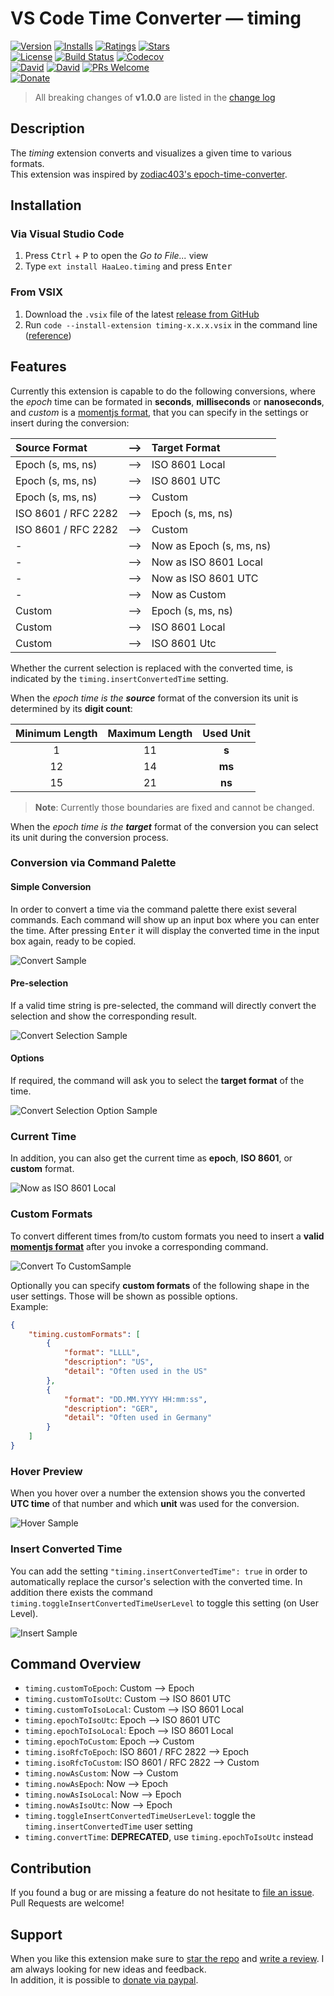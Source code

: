 # VS Code Time Converter &#8212; timing

[![Version](https://vsmarketplacebadge.apphb.com/version/HaaLeo.timing.svg?style=flat-square)](https://marketplace.visualstudio.com/items?itemName=HaaLeo.timing) [![Installs](https://vsmarketplacebadge.apphb.com/installs/HaaLeo.timing.svg?style=flat-square)](https://marketplace.visualstudio.com/items?itemName=HaaLeo.timing) [![Ratings](https://vsmarketplacebadge.apphb.com/rating/HaaLeo.timing.svg?style=flat-square)](https://marketplace.visualstudio.com/items?itemName=HaaLeo.timing#review-details) [![Stars](https://img.shields.io/github/stars/HaaLeo/vscode-timing.svg?label=Stars&logo=github&style=flat-square)](https://github.com/HaaLeo/vscode-timing/stargazers)  
[![License](https://img.shields.io/badge/license-MIT-brightgreen.svg?style=flat-square)](https://raw.githubusercontent.com/HaaLeo/vscode-timing/master/LICENSE) [![Build Status](https://img.shields.io/travis/HaaLeo/vscode-timing/master.svg?style=flat-square)](https://travis-ci.org/HaaLeo/vscode-timing) [![Codecov](https://img.shields.io/codecov/c/github/HaaLeo/vscode-timing.svg?style=flat-square)](https://codecov.io/gh/HaaLeo/vscode-timing)  
[![David](https://img.shields.io/david/HaaLeo/vscode-timing.svg?style=flat-square)](https://david-dm.org/HaaLeo/vscode-timing) [![David](https://img.shields.io/david/dev/HaaLeo/vscode-timing.svg?style=flat-square)](https://david-dm.org/HaaLeo/vscode-timing?type=dev) [![PRs Welcome](https://img.shields.io/badge/PRs-welcome-brightgreen.svg?style=flat-square)](http://makeapullrequest.com)  
[![Donate](https://img.shields.io/badge/-Donate-blue.svg?logo=paypal&style=flat-square)](https://www.paypal.me/LeoHanisch)

> All breaking changes of **v1.0.0** are listed in the [change log](CHANGELOG.md)

## Description
The *timing* extension converts and visualizes a given time to various formats.  
This extension was inspired by [zodiac403's epoch-time-converter](https://github.com/zodiac403/epoch-time-converter).

## Installation

### Via Visual Studio Code

1. Press <kbd>Ctrl</kbd> + <kbd>P</kbd> to open the _Go to File..._ view
2. Type `ext install HaaLeo.timing` and press <kbd>Enter</kbd>

### From VSIX

1. Download the `.vsix` file of the latest [release from GitHub](https://github.com/HaaLeo/vscode-timing/releases)
2. Run `code --install-extension timing-x.x.x.vsix` in the command line ([reference](https://code.visualstudio.com/docs/editor/extension-gallery#_install-from-a-vsix))

## Features

Currently this extension is capable to do the following conversions, where the _epoch_ time can be formated in **seconds**, **milliseconds** or **nanoseconds**, and _custom_ is a [momentjs format](https://momentjs.com/docs/#/displaying/format/), that you can specify in the settings or insert during the conversion:  

| Source Format| ⟶ | Target Format|
|:--|:--:|:-- |
| Epoch (s, ms, ns) | ⟶ | ISO 8601 Local|
| Epoch (s, ms, ns) | ⟶ | ISO 8601 UTC|
| Epoch (s, ms, ns) | ⟶ | Custom|
| ISO 8601 / RFC 2282 | ⟶ | Epoch (s, ms, ns)|
| ISO 8601 / RFC 2282 | ⟶ | Custom|
| - | ⟶ | Now as Epoch (s, ms, ns)|
| - | ⟶ | Now as ISO 8601 Local|
| - | ⟶ | Now as ISO 8601 UTC|
| - | ⟶ | Now as Custom|
| Custom | ⟶ | Epoch (s, ms, ns)|
| Custom | ⟶ | ISO 8601 Local|
| Custom | ⟶ | ISO 8601 Utc|

Whether the current selection is replaced with the converted time, is indicated by the `timing.insertConvertedTime` setting.  

When the _epoch time is the **source**_ format of the conversion its unit is determined by its **digit count**:

| Minimum Length| Maximum Length| Used Unit |
|:--:|:--:|:--:|
| 1 | 11| **s**
|12 | 14| **ms**
|15 | 21| **ns**

>**Note**: Currently those boundaries are fixed and cannot be changed.

When the _epoch time is the **target**_ format of the conversion you can select its unit during the conversion process.  

### Conversion via Command Palette

#### Simple Conversion

In order to convert a time via the command palette there exist several commands. Each command will show up an input box where you can enter the time. After pressing <kbd>Enter</kbd> it will display the converted time in the input box again, ready to be copied.

![Convert Sample](doc/Convert_Sample.gif)

#### Pre-selection

If a valid time string is pre-selected, the command will directly convert the selection and show the corresponding result.

![Convert Selection Sample](doc/Convert_Selection_Sample.gif)

#### Options

If required, the command will ask you to select the **target format** of the time.

![Convert Selection Option Sample](doc/Convert_Selection_Option_Sample.gif)

### Current Time

In addition, you can also get the current time as **epoch**, **ISO 8601**, or **custom** format.

![Now as ISO 8601 Local](doc/Get_Now_Local_Sample.gif)

### Custom Formats

To convert different times from/to custom formats you need to insert a **valid [momentjs format](https://momentjs.com/docs/#/displaying/format/)** after you invoke a corresponding command.  

![Convert To CustomSample](doc/Convert_To_Custom_Sample.gif)

Optionally you can specify **custom formats** of the following shape in the user settings. Those will be shown as possible options.  
Example:

```JSON
{
    "timing.customFormats": [
        {
            "format": "LLLL",
            "description": "US",
            "detail": "Often used in the US"
        },
        {
            "format": "DD.MM.YYYY HH:mm:ss",
            "description": "GER",
            "detail": "Often used in Germany"
        }
    ]
}
```

### Hover Preview

When you hover over a number the extension shows you the converted **UTC time** of that number and which **unit** was used for the conversion.

![Hover Sample](doc/Hover_Sample.gif)

### Insert Converted Time

You can add the setting `"timing.insertConvertedTime": true` in order to automatically replace the cursor's selection with the converted time. In addition there exists the command `timing.toggleInsertConvertedTimeUserLevel` to toggle this setting (on User Level).

![Insert Sample](doc/Insert_Sample.gif)

## Command Overview

* `timing.customToEpoch`: Custom ⟶ Epoch
* `timing.customToIsoUtc`: Custom ⟶ ISO 8601 UTC
* `timing.customToIsoLocal`: Custom ⟶ ISO 8601 Local
* `timing.epochToIsoUtc`: Epoch ⟶ ISO 8601 UTC
* `timing.epochToIsoLocal`: Epoch ⟶ ISO 8601 Local
* `timing.epochToCustom`: Epoch ⟶ Custom
* `timing.isoRfcToEpoch`: ISO 8601 / RFC 2822 ⟶ Epoch
* `timing.isoRfcToCustom`: ISO 8601 / RFC 2822 ⟶ Custom
* `timing.nowAsCustom`: Now ⟶ Custom
* `timing.nowAsEpoch`: Now ⟶ Epoch
* `timing.nowAsIsoLocal`: Now ⟶ Epoch
* `timing.nowAsIsoUtc`: Now ⟶ Epoch
* `timing.toggleInsertConvertedTimeUserLevel`: toggle the `timing.insertConvertedTime` user setting
* `timing.convertTime`: **DEPRECATED**, use `timing.epochToIsoUtc` instead

## Contribution

If you found a bug or are missing a feature do not hesitate to [file an issue](https://github.com/HaaLeo/vscode-timing/issues/new).  
Pull Requests are welcome!

## Support
When you like this extension make sure to [star the repo](https://github.com/HaaLeo/vscode-timing/stargazers) and [write a review](https://marketplace.visualstudio.com/items?itemName=HaaLeo.timing#review-details). I am always looking for new ideas and feedback.  
In addition, it is possible to [donate via paypal](https://www.paypal.me/LeoHanisch).
